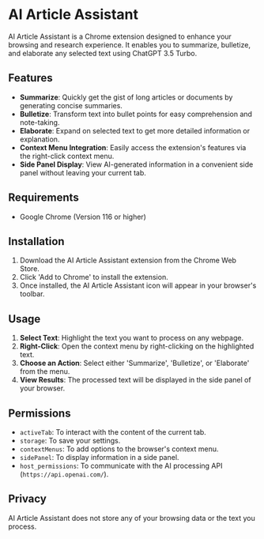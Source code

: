 # AI Article Assistant

AI Article Assistant is a Chrome extension designed to enhance your browsing and research experience. It enables you to summarize, bulletize, and elaborate any selected text using ChatGPT 3.5 Turbo.

## Features

- **Summarize**: Quickly get the gist of long articles or documents by generating concise summaries.
- **Bulletize**: Transform text into bullet points for easy comprehension and note-taking.
- **Elaborate**: Expand on selected text to get more detailed information or explanation.
- **Context Menu Integration**: Easily access the extension's features via the right-click context menu.
- **Side Panel Display**: View AI-generated information in a convenient side panel without leaving your current tab.

## Requirements

- Google Chrome (Version 116 or higher)

## Installation

1. Download the AI Article Assistant extension from the Chrome Web Store.
2. Click 'Add to Chrome' to install the extension.
3. Once installed, the AI Article Assistant icon will appear in your browser's toolbar.

## Usage

1. **Select Text**: Highlight the text you want to process on any webpage.
2. **Right-Click**: Open the context menu by right-clicking on the highlighted text.
3. **Choose an Action**: Select either 'Summarize', 'Bulletize', or 'Elaborate' from the menu.
4. **View Results**: The processed text will be displayed in the side panel of your browser.

## Permissions

- `activeTab`: To interact with the content of the current tab.
- `storage`: To save your settings.
- `contextMenus`: To add options to the browser's context menu.
- `sidePanel`: To display information in a side panel.
- `host_permissions`: To communicate with the AI processing API (`https://api.openai.com/`).

## Privacy

AI Article Assistant does not store any of your browsing data or the text you process.
